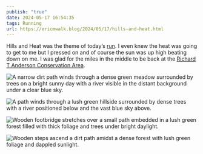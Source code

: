 ```yaml
---
publish: "true"
date: 2024-05-17 16:54:35
tags: Running
url: https://ericmwalk.blog/2024/05/17/hills-and-heat.html
---
```


Hills and Heat was the theme of today’s [run](https://strava.com/activities/11433521048). I even knew the heat was going to get to me but I pressed on and of course the sun was up high beating down on me. I was glad for the miles in the middle to be back at the [Richard T Anderson Conservation Area](<[Richard T. Anderson Conservation Area, Eden Prairie](https://maps.apple.com/?q=Richard%20T.%20Anderson%20Conservation%20Area%0A18700%20Flying%20Cloud%20Dr%0AEden%20Prairie%20MN%2055347%0AUnited%20States&ll=44.820508,-93.514895)>).

![A narrow dirt path winds through a dense green meadow surrounded by trees on a bright sunny day with a river visible in the distant background under a clear blue sky.](https://ericmwalk.blog/uploads/2024/img-9003.jpeg)

![A path winds through a lush green hillside surrounded by dense trees with a river positioned below and the vast blue sky above.](https://ericmwalk.blog/uploads/2024/img-9005.jpeg)

![Wooden footbridge stretches over a small path embedded in a lush green forest filled with thick foliage and trees under bright daylight.](https://ericmwalk.blog/uploads/2024/img-9007.jpeg)

![Wooden steps ascend a dirt path amidst a dense forest with lush green foliage and dappled sunlight.](https://ericmwalk.blog/uploads/2024/img-9009.jpeg)